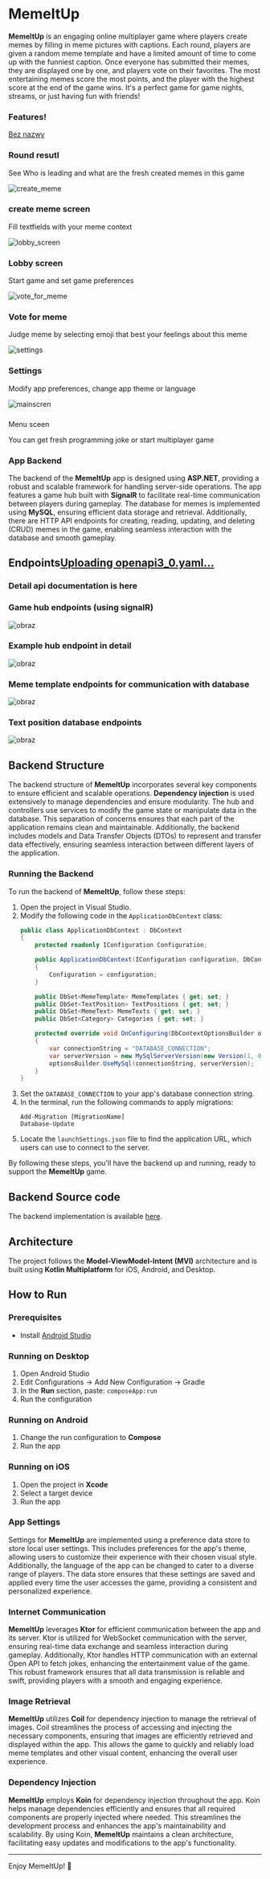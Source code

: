 # MemeItUp



**MemeItUp** is an engaging online multiplayer game where players create memes by filling in meme pictures with captions. Each round, players are given a random meme template and have a limited amount of time to come up with the funniest caption. Once everyone has submitted their memes, they are displayed one by one, and players vote on their favorites. The most entertaining memes score the most points, and the player with the highest score at the end of the game wins. It's a perfect game for game nights, streams, or just having fun with friends!

### Features!

[Bez nazwy](https://github.com/user-attachments/assets/c197c711-d243-4fc4-ac83-5294650db5bf)

### Round resutl

See Who is leading and what are the fresh created memes in this game


![create_meme](https://github.com/user-attachments/assets/233c100f-29f5-4223-807a-397862614eeb)

### create meme screen

Fill textfields with your meme context

![lobby_screen](https://github.com/user-attachments/assets/147c10ff-8f6b-4871-bd98-f3667edaf8c3)

### Lobby screen
Start game and set game preferences

![vote_for_meme](https://github.com/user-attachments/assets/86afc94c-3afc-494b-b691-d874cfd6d600)
### Vote for meme

Judge meme by selecting emoji that best your feelings about this meme

![settings](https://github.com/user-attachments/assets/fad338d3-315d-4fe2-8e90-3b368d36f270)

### Settings
Modify app preferences, 
change app theme or language

![mainscren](https://github.com/user-attachments/assets/15a17572-4f85-4249-a0ef-79cde2d4a67e)

###
Menu sceen

You can get fresh programming joke or start multiplayer game

### App Backend

The backend of the **MemeItUp** app is designed using **ASP.NET**, providing a robust and scalable framework for handling server-side operations. The app features a game hub built with **SignalR** to facilitate real-time communication between players during gameplay. The database for memes is implemented using **MySQL**, ensuring efficient data storage and retrieval. Additionally, there are HTTP API endpoints for creating, reading, updating, and deleting (CRUD) memes in the game, enabling seamless interaction with the database and smooth gameplay.

## Endpoints[Uploading openapi3_0.yaml…]()


### Detail api documentation is here

### Game hub endpoints (using signalR)
![obraz](https://github.com/user-attachments/assets/ed735e1e-366d-4391-a0db-b0cb4ac812cd)

### Example hub endpoint in detail
![obraz](https://github.com/user-attachments/assets/5774e123-735b-40fe-9d1e-eebcfde811a2)

### Meme template endpoints for communication with database
![obraz](https://github.com/user-attachments/assets/dff2d5c6-1342-4a58-9d12-0852b05e8387)

### Text position database endpoints
![obraz](https://github.com/user-attachments/assets/abfe53cb-792b-44ba-a20d-f4e39fcbaf29)



## Backend Structure

The backend structure of **MemeItUp** incorporates several key components to ensure efficient and scalable operations. **Dependency injection** is used extensively to manage dependencies and ensure modularity. The hub and controllers use services to modify the game state or manipulate data in the database. This separation of concerns ensures that each part of the application remains clean and maintainable. Additionally, the backend includes models and Data Transfer Objects (DTOs) to represent and transfer data effectively, ensuring seamless interaction between different layers of the application.


### Running the Backend

To run the backend of **MemeItUp**, follow these steps:

1. Open the project in Visual Studio.
2. Modify the following code in the `ApplicationDbContext` class:
    ```csharp
    public class ApplicationDbContext : DbContext
    {
        protected readonly IConfiguration Configuration;

        public ApplicationDbContext(IConfiguration configuration, DbContextOptions<ApplicationDbContext> options) : base(options)
        {
            Configuration = configuration;
        }

        public DbSet<MemeTemplate> MemeTemplates { get; set; }
        public DbSet<TextPosition> TextPositions { get; set; }
        public DbSet<MemeText> MemeTexts { get; set; }
        public DbSet<Category> Categories { get; set; }

        protected override void OnConfiguring(DbContextOptionsBuilder optionsBuilder)
        {
            var connectionString = "DATABASE_CONNECTION";
            var serverVersion = new MySqlServerVersion(new Version(1, 0));
            optionsBuilder.UseMySql(connectionString, serverVersion);
        }
    }
    ```
3. Set the `DATABASE_CONNECTION` to your app's database connection string.
4. In the terminal, run the following commands to apply migrations:
    ```shell
    Add-Migration [MigrationName]
    Database-Update
    ```
5. Locate the `launchSettings.json` file to find the application URL, which users can use to connect to the server.

By following these steps, you'll have the backend up and running, ready to support the **MemeItUp** game.



## Backend Source code
The backend implementation is available [here](https://github.com/baszczynskidaniel/MemeItUpApi).

## Architecture
The project follows the **Model-ViewModel-Intent (MVI)** architecture and is built using **Kotlin Multiplatform** for iOS, Android, and Desktop.

## How to Run

### Prerequisites
- Install [Android Studio](https://developer.android.com/studio)

### Running on Desktop
1. Open Android Studio
2. Edit Configurations -> Add New Configuration -> Gradle
3. In the **Run** section, paste: `composeApp:run`
4. Run the configuration

### Running on Android
1. Change the run configuration to **Compose**
2. Run the app

### Running on iOS
1. Open the project in **Xcode**
2. Select a target device
3. Run the app

### App Settings

Settings for **MemeItUp** are implemented using a preference data store to store local user settings. This includes preferences for the app's theme, allowing users to customize their experience with their chosen visual style. Additionally, the language of the app can be changed to cater to a diverse range of players. The data store ensures that these settings are saved and applied every time the user accesses the game, providing a consistent and personalized experience.

### Internet Communication

**MemeItUp** leverages **Ktor** for efficient communication between the app and its server. Ktor is utilized for WebSocket communication with the server, ensuring real-time data exchange and seamless interaction during gameplay. Additionally, Ktor handles HTTP communication with an external Open API to fetch jokes, enhancing the entertainment value of the game. This robust framework ensures that all data transmission is reliable and swift, providing players with a smooth and engaging experience.

### Image Retrieval

**MemeItUp** utilizes **Coil** for dependency injection to manage the retrieval of images. Coil streamlines the process of accessing and injecting the necessary components, ensuring that images are efficiently retrieved and displayed within the app. This allows the game to quickly and reliably load meme templates and other visual content, enhancing the overall user experience.

### Dependency Injection

**MemeItUp** employs **Koin** for dependency injection throughout the app. Koin helps manage dependencies efficiently and ensures that all required components are properly injected where needed. This streamlines the development process and enhances the app's maintainability and scalability. By using Koin, **MemeItUp** maintains a clean architecture, facilitating easy updates and modifications to the app's functionality.


---
Enjoy MemeItUp! 🎉

